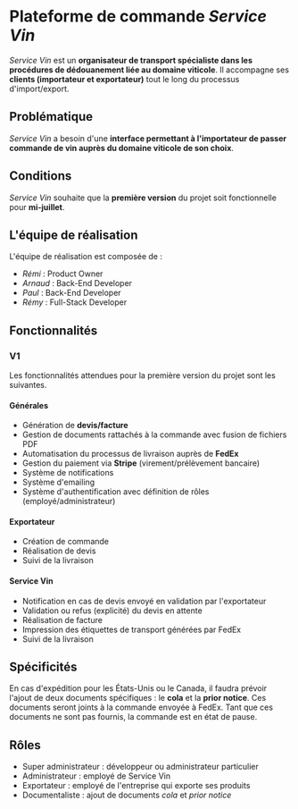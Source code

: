 # Plateforme de commande *Service Vin*

*Service Vin* est un **organisateur de transport spécialiste dans les procédures de dédouanement liée au domaine viticole**.
Il accompagne ses **clients (importateur et exportateur)** tout le long du processus d'import/export.

## Problématique

*Service Vin* a besoin d'une **interface permettant à l'importateur de passer commande de vin auprès du domaine viticole de son choix**.

## Conditions

*Service Vin* souhaite que la **première version** du projet soit fonctionnelle pour **mi-juillet**.

## L'équipe de réalisation

L'équipe de réalisation est composée de :

- *Rémi* : Product Owner
- *Arnaud* : Back-End Developer
- *Paul* : Back-End Developer
- *Rémy* : Full-Stack Developer

## Fonctionnalités

### V1

Les fonctionnalités attendues pour la première version du projet sont les suivantes.

#### Générales

- Génération de **devis/facture**
- Gestion de documents rattachés à la commande avec fusion de fichiers PDF
- Automatisation du processus de livraison auprès de **FedEx**
- Gestion du paiement via **Stripe** (virement/prélèvement bancaire)
- Système de notifications
- Système d'emailing
- Système d'authentification avec définition de rôles (employé/administrateur)

#### Exportateur

- Création de commande
- Réalisation de devis
- Suivi de la livraison

#### Service Vin

- Notification en cas de devis envoyé en validation par l'exportateur
- Validation ou refus (explicité) du devis en attente
- Réalisation de facture
- Impression des étiquettes de transport générées par FedEx
- Suivi de la livraison

## Spécificités

En cas d'expédition pour les États-Unis ou le Canada, il faudra prévoir l'ajout de deux documents spécifiques : le **cola** et la **prior notice**.
Ces documents seront joints à la commande envoyée à FedEx.
Tant que ces documents ne sont pas fournis, la commande est en état de pause.

## Rôles

- Super administrateur : développeur ou administrateur particulier
- Administrateur : employé de Service Vin
- Exportateur : employé de l'entreprise qui exporte ses produits
- Documentaliste : ajout de documents *cola* et *prior notice*
